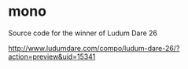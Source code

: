 mono
====

Source code for the winner of Ludum Dare 26

http://www.ludumdare.com/compo/ludum-dare-26/?action=preview&uid=15341
